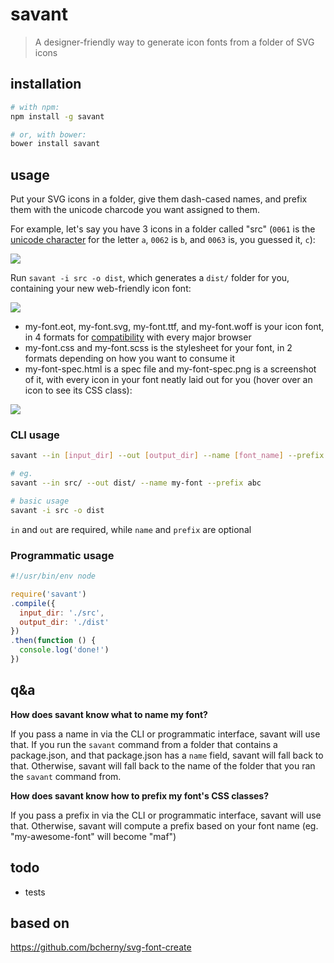 # savant

> A designer-friendly way to generate icon fonts from a folder of SVG icons

## installation

```bash
# with npm:
npm install -g savant

# or, with bower:
bower install savant
```

## usage

Put your SVG icons in a folder, give them dash-cased names, and prefix them with the unicode charcode you want assigned to them.

For example, let's say you have 3 icons in a folder called "src" (`0061` is the [unicode character](http://en.wikipedia.org/wiki/List_of_Unicode_characters) for the letter `a`, `0062` is `b`, and `0063` is, you guessed it, `c`):

![](http://i.imgur.com/HQYRybl.png)

Run `savant -i src -o dist`, which generates a `dist/` folder for you, containing your new web-friendly icon font:

![](http://i.imgur.com/GifqI7G.png)

- my-font.eot, my-font.svg, my-font.ttf, and my-font.woff is your icon font, in 4 formats for [compatibility](http://caniuse.com/#feat=fontface) with every major browser
- my-font.css and my-font.scss is the stylesheet for your font, in 2 formats depending on how you want to consume it 
- my-font-spec.html is a spec file and my-font-spec.png is a screenshot of it, with every icon in your font neatly laid out for you (hover over an icon to see its CSS class):

![](http://i.imgur.com/hfvknW6.png)

### CLI usage

```bash
savant --in [input_dir] --out [output_dir] --name [font_name] --prefix [prefix]

# eg.
savant --in src/ --out dist/ --name my-font --prefix abc

# basic usage
savant -i src -o dist
```

`in` and `out` are required, while `name` and `prefix` are optional

### Programmatic usage

```js
#!/usr/bin/env node

require('savant')
.compile({
  input_dir: './src',
  output_dir: './dist'
})
.then(function () {
  console.log('done!')
})
```

## q&a

**How does savant know what to name my font?**

If you pass a name in via the CLI or programmatic interface, savant will use that.
If you run the `savant` command from a folder that contains a package.json, and that package.json has a `name` field, savant will fall back to that.
Otherwise, savant will fall back to the name of the folder that you ran the `savant` command from.

**How does savant know how to prefix my font's CSS classes?**

If you pass a prefix in via the CLI or programmatic interface, savant will use that.
Otherwise, savant will compute a prefix based on your font name (eg. "my-awesome-font" will become "maf")

## todo

- tests

## based on

https://github.com/bcherny/svg-font-create